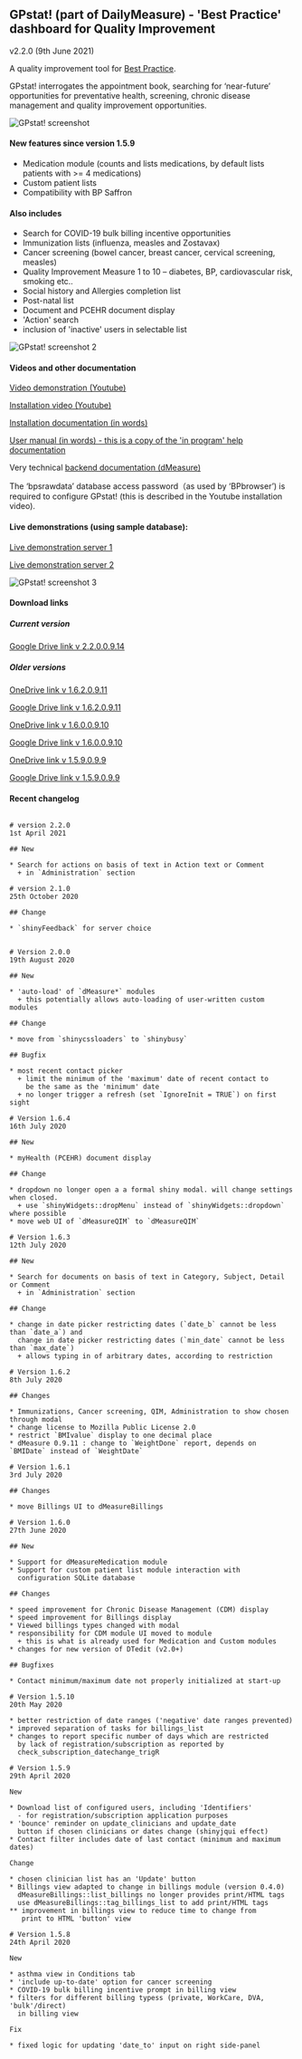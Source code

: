 ## GPstat! (part of DailyMeasure) - 'Best Practice' dashboard for Quality Improvement

v2.2.0 (9th June 2021)

A quality improvement tool for [Best Practice](https://bpsoftware.net/).

GPstat! interrogates the appointment book, searching for ‘near-future’ opportunities for preventative health, screening, chronic disease management and quality improvement opportunities.

![GPstat! screenshot](https://photos.smugmug.com/Office/Eltham/i-q3shMp5/0/a5b42c39/O/GPstat%21Measles.jpg)

#### New features since version 1.5.9

* Medication module (counts and lists medications, by default lists patients with >= 4 medications)
* Custom patient lists
* Compatibility with BP Saffron

#### Also includes

* Search for COVID-19 bulk billing incentive opportunities
* Immunization lists (influenza, measles and Zostavax)
* Cancer screening (bowel cancer, breast cancer, cervical screening, measles)
* Quality Improvement Measure 1 to 10 – diabetes, BP, cardiovascular risk, smoking etc..
* Social history and Allergies completion list
* Post-natal list
* Document and PCEHR document display
* 'Action' search
* inclusion of 'inactive' users in selectable list

![GPstat! screenshot 2](https://photos.smugmug.com/Office/Eltham/i-ZSfjQ6V/0/8b876c6a/O/GPstat_COVID19BB.png)

#### Videos and other documentation

[Video demonstration (Youtube)](https://youtu.be/mTJzcycPkRU)

[Installation video (Youtube)](https://youtu.be/stfFmX114CY)

[Installation documentation (in words)](https://rpubs.com/DavidFong/GPstatInstall)

[User manual (in words) - this is a copy of the 'in program' help documentation](https://rpubs.com/DavidFong/GPstatUserManual)

Very technical [backend documentation (dMeasure)](https://rpubs.com/DavidFong/dMeasure)

The ‘bpsrawdata’ database access password（as used by ‘BPbrowser’) is required to configure GPstat! (this is described in the Youtube installation video).

#### Live demonstrations (using sample database):

[Live demonstration server 1](http://vkelim.dsmynas.com/)

[Live demonstration server 2](http://vkelim.3322.org/)

![GPstat! screenshot 3](https://photos.smugmug.com/Office/Eltham/i-XZbCQ66/0/ea215232/O/gpstat_cdm.jpg)

#### Download links

##### Current version

[Google Drive link v 2.2.0.0.9.14](https://drive.google.com/file/d/1E2oZ_OEcdFeObCRE538yzfPY0q8IH7tC/view?usp=sharing)


##### Older versions

[OneDrive link v 1.6.2.0.9.11](https://unimelbcloud-my.sharepoint.com/:u:/g/personal/dfong1_unimelb_edu_au/Ed-uvfPKD95BorTES_VAokEBWOTEkRCiHLzJbo-aDDZytQ?e=bLB8dG)

[Google Drive link v 1.6.2.0.9.11](https://drive.google.com/file/d/1z9c9mPO4K1-CxqVC-xp8Xa0h4aJK2fEd/view?usp=sharing)

[OneDrive link v 1.6.0.0.9.10](https://unimelbcloud-my.sharepoint.com/:u:/g/personal/dfong1_unimelb_edu_au/EdJbHvnot_tAgJ3rmIUpqWgBitqo8ZuyYrC43_SuB0KanQ?e=wJaXJE)

[Google Drive link v 1.6.0.0.9.10](https://drive.google.com/file/d/1oWKFcX3gta9ZyEazz-aIzfznMK8SXB5d/view?usp=sharing)

[OneDrive link v 1.5.9.0.9.9](https://unimelbcloud-my.sharepoint.com/:u:/g/personal/dfong1_unimelb_edu_au/Eb6gXcBy-J1BtcRt53XVULABhA0bz2VSH-lvLd6WmcB6Og?e=HEXEch)

[Google Drive link v 1.5.9.0.9.9](https://drive.google.com/file/d/1dJv0DQmcziNni0jp3fs2CBsDoX9cHMLe/view?usp=sharing)

#### Recent changelog

```

# version 2.2.0
1st April 2021

## New

* Search for actions on basis of text in Action text or Comment
  + in `Administration` section

# version 2.1.0
25th October 2020

## Change

* `shinyFeedback` for server choice


# Version 2.0.0
19th August 2020

## New

* 'auto-load' of `dMeasure*` modules
  + this potentially allows auto-loading of user-written custom modules

## Change

* move from `shinycssloaders` to `shinybusy`

## Bugfix

* most recent contact picker
  + limit the minimum of the 'maximum' date of recent contact to
    be the same as the 'minimum' date
  + no longer trigger a refresh (set `IgnoreInit = TRUE`) on first sight

# Version 1.6.4
16th July 2020

## New

* myHealth (PCEHR) document display

## Change

* dropdown no longer open a a formal shiny modal. will change settings when closed.
  + use `shinyWidgets::dropMenu` instead of `shinyWidgets::dropdown` where possible
* move web UI of `dMeasureQIM` to `dMeasureQIM`

# Version 1.6.3
12th July 2020

## New

* Search for documents on basis of text in Category, Subject, Detail or Comment
  + in `Administration` section
  
## Change

* change in date picker restricting dates (`date_b` cannot be less than `date_a`) and 
  change in date picker restricting dates (`min_date` cannot be less than `max_date`)
  + allows typing in of arbitrary dates, according to restriction

# Version 1.6.2
8th July 2020

## Changes

* Immunizations, Cancer screening, QIM, Administration to show chosen through modal
* change license to Mozilla Public License 2.0
* restrict `BMIvalue` display to one decimal place
* dMeasure 0.9.11 : change to `WeightDone` report, depends on `BMIDate` instead of `WeightDate`

# Version 1.6.1
3rd July 2020

## Changes

* move Billings UI to dMeasureBillings

# Version 1.6.0
27th June 2020

## New

* Support for dMeasureMedication module
* Support for custom patient list module interaction with
  configuration SQLite database

## Changes

* speed improvement for Chronic Disease Management (CDM) display
* speed improvement for Billings display
* Viewed billings types changed with modal
* responsibility for CDM module UI moved to module
  + this is what is already used for Medication and Custom modules
* changes for new version of DTedit (v2.0+)

## Bugfixes

* Contact minimum/maximum date not properly initialized at start-up

# Version 1.5.10
20th May 2020

* better restriction of date ranges ('negative' date ranges prevented)
* improved separation of tasks for billings_list
* changes to report specific number of days which are restricted
  by lack of registration/subscription as reported by 
  check_subscription_datechange_trigR

# Version 1.5.9
29th April 2020

New

* Download list of configured users, including 'Identifiers'
  - for registration/subscription application purposes
* 'bounce' reminder on update_clinicians and update_date
  button if chosen clinicians or dates change (shinyjqui effect)
* Contact filter includes date of last contact (minimum and maximum dates)

Change

* chosen clinician list has an 'Update' button
* Billings view adapted to change in billings module (version 0.4.0)
  dMeasureBillings::list_billings no longer provides print/HTML tags
  use dMeasureBillings::tag_billings_list to add print/HTML tags
** improvement in billings view to reduce time to change from
   print to HTML 'button' view

# Version 1.5.8
24th April 2020

New

* asthma view in Conditions tab
* 'include up-to-date' option for cancer screening
* COVID-19 bulk billing incentive prompt in billing view
* filters for different billing typess (private, WorkCare, DVA, 'bulk'/direct)
  in billing view

Fix

* fixed logic for updating 'date_to' input on right side-panel
```
